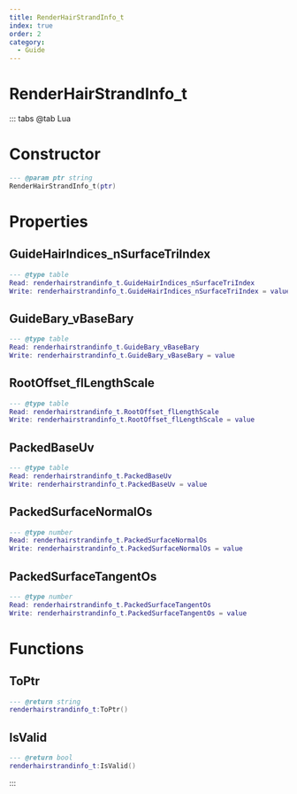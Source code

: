 ```yaml
---
title: RenderHairStrandInfo_t
index: true
order: 2
category:
  - Guide
---
```


# RenderHairStrandInfo_t

::: tabs
@tab Lua
# Constructor
```lua
--- @param ptr string
RenderHairStrandInfo_t(ptr)
```
# Properties
## GuideHairIndices_nSurfaceTriIndex 
```lua
--- @type table
Read: renderhairstrandinfo_t.GuideHairIndices_nSurfaceTriIndex
Write: renderhairstrandinfo_t.GuideHairIndices_nSurfaceTriIndex = value
```
## GuideBary_vBaseBary 
```lua
--- @type table
Read: renderhairstrandinfo_t.GuideBary_vBaseBary
Write: renderhairstrandinfo_t.GuideBary_vBaseBary = value
```
## RootOffset_flLengthScale 
```lua
--- @type table
Read: renderhairstrandinfo_t.RootOffset_flLengthScale
Write: renderhairstrandinfo_t.RootOffset_flLengthScale = value
```
## PackedBaseUv 
```lua
--- @type table
Read: renderhairstrandinfo_t.PackedBaseUv
Write: renderhairstrandinfo_t.PackedBaseUv = value
```
## PackedSurfaceNormalOs 
```lua
--- @type number
Read: renderhairstrandinfo_t.PackedSurfaceNormalOs
Write: renderhairstrandinfo_t.PackedSurfaceNormalOs = value
```
## PackedSurfaceTangentOs 
```lua
--- @type number
Read: renderhairstrandinfo_t.PackedSurfaceTangentOs
Write: renderhairstrandinfo_t.PackedSurfaceTangentOs = value
```
# Functions
## ToPtr
```lua
--- @return string
renderhairstrandinfo_t:ToPtr()
```
## IsValid
```lua
--- @return bool
renderhairstrandinfo_t:IsValid()
```

:::